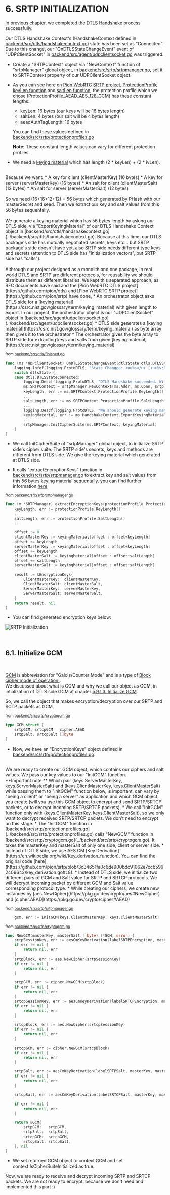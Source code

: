 # **6. SRTP INITIALIZATION**

In previous chapter, we completed the [DTLS Handshake](https://datatracker.ietf.org/doc/html/rfc4347#section-4.2) process successfully.

Our DTLS Handshake Context's (HandshakeContext defined in [backend/src/dtls/handshakecontext.go](../backend/src/dtls/handshakecontext.go)) state has been set as "Connected".
<br>
Due to this change, our "OnDTLSStateChangeEvent" event of "UDPClientSocket" in [backend/src/agent/udpclientsocket.go](../backend/src/agent/udpclientsocket.go) was triggered.

* Create a "SRTPContext" object via "NewContext" function of "srtpManager" global object, in [backend/src/srtp/srtpmanager.go](../backend/src/srtp/srtpmanager.go), set it to SRTPContext property of our UDPClientSocket object.

* As you can see here on [Pion WebRTC SRTP project, ProtectionProfile keyLen function](https://github.com/pion/srtp/blob/82008b58b1e7be7a0cb834270caafacc7ba53509/protection_profile.go#L14) and [saltLen function](https://github.com/pion/srtp/blob/82008b58b1e7be7a0cb834270caafacc7ba53509/protection_profile.go#L25), the protection profile which we chose (ProtectionProfile_AEAD_AES_128_GCM) has these constant lengths:
    * keyLen: 16 bytes (our keys will be 16 bytes length)
    * saltLen: 4 bytes (our salt will be 4 bytes length)
    * aeadAuthTagLength: 16 bytes
    
    You can find these values defined  in [backend/src/srtp/protectionprofiles.go](../backend/src/srtp/protectionprofiles.go)

    **Note:** These constant length values can vary for different protection profiles.

* We need a [keying material](https://csrc.nist.gov/glossary/term/keying_material) which has length (2 * keyLen) + (2 * ivLen).
<br>
Because we want:
    * A key for client (clientMasterKey) (16 bytes)
    * A key for server (serverMasterKey) (16 bytes)
    * An salt for client (clientMasterSalt) (12 bytes)
    * An salt for server (serverMasterSalt) (12 bytes)
<br>
<br>
So we need (16+16+12+12) = 56 bytes which generated by PHash with our masterSecret and seed. Then we extract our key and salt values from this 56 bytes sequentally.
<br>
<br>
We generate a keying material which has 56 bytes length by asking our DTLS side, via "ExportKeyingMaterial" of our DTLS Handshake Context object in [backend/src/dtls/handshakecontext.go](../backend/src/dtls/handshakecontext.go). Because at this time, our DTLS package's side has mutually negotiated secrets, keys etc... but SRTP package's side doesn't have yet, also SRTP side needs different type keys and secrets (attention to DTLS side has "initialization vectors", but SRTP side has "salts").
<br>
<br>
Althrough our project designed as a monolith and one package, in real world DTLS and SRTP are different protocols, for reusability we should distribute them as different libraries. We kept this separated approach, as RFC documents have said and the [Pion WebRTC DTLS project](https://github.com/pion/dtls) and [Pion WebRTC SRTP project](https://github.com/pion/srtp) have done,
        * An orchestrator object asks DTLS side for a [keying material](https://csrc.nist.gov/glossary/term/keying_material) with given length to export. In our project, the orchestrator object is our "UDPClientSocket" object in [backend/src/agent/udpclientsocket.go](../backend/src/agent/udpclientsocket.go)
        * DTLS side generates a [keying material](https://csrc.nist.gov/glossary/term/keying_material) as byte array then gives it to the orchestrator
        * The orchestrator gives the byte array to SRTP side for extracting keys and salts from given [keying material](https://csrc.nist.gov/glossary/term/keying_material)

<sup>from [backend/src/dtls/finished.go](../backend/src/dtls/finished.go)</sup>
```go
func (ms *UDPClientSocket) OnDTLSStateChangeEvent(dtlsState dtls.DTLSState) {
	logging.Infof(logging.ProtoDTLS, "State Changed: <u>%s</u> [<u>%v:%v</u>].\n", dtlsState, ms.HandshakeContext.Addr.IP, ms.HandshakeContext.Addr.Port)
	switch dtlsState {
	case dtls.DTLSStateConnected:
		logging.Descf(logging.ProtoDTLS, "DTLS Handshake succeeded. Will be waiting for SRTP packets, but before them, we should init SRTP context and SRTP cipher suite, with SRTP Protection Profile <u>%s</u>.", ms.HandshakeContext.SRTPProtectionProfile)
		ms.SRTPContext = srtpManager.NewContext(ms.Addr, ms.Conn, srtp.ProtectionProfile(ms.HandshakeContext.SRTPProtectionProfile))
		keyLength, err := ms.SRTPContext.ProtectionProfile.KeyLength()
        ...
		saltLength, err := ms.SRTPContext.ProtectionProfile.SaltLength()
		...
		logging.Descf(logging.ProtoDTLS, "We should generate keying material from DTLS context. Key length: %d, Salt Length: %d, Total bytes length (consists of client and server key-salt pairs): <u>%d</u>", keyLength, saltLength, keyLength*2+saltLength*2)
		keyingMaterial, err := ms.HandshakeContext.ExportKeyingMaterial(keyLength*2 + saltLength*2)
        ...
		srtpManager.InitCipherSuite(ms.SRTPContext, keyingMaterial)
	}
}
```

* We call InitCipherSuite of "srtpManager" global object, to initialize SRTP side's cipher suite. The SRTP side's secrets, keys and methods are different from DTLS side. We give the keying material which generated at DTLS side.

* It calls "extractEncryptionKeys" function in [backend/src/srtp/srtpmanager.go](../backend/src/srtp/srtpmanager.go) to extract key and salt values from this 56 bytes keying material sequentally. you can find further information [here](https://github.com/pion/srtp/blob/82008b58b1e7be7a0cb834270caafacc7ba53509/keying.go#L14)

<sup>from [backend/src/srtp/srtpmanager.go](../backend/src/srtp/srtpmanager.go)</sup>
```go
func (m *SRTPManager) extractEncryptionKeys(protectionProfile ProtectionProfile, keyingMaterial []byte) (*EncryptionKeys, error) {
	keyLength, err := protectionProfile.KeyLength()
	...
	saltLength, err := protectionProfile.SaltLength()
	...

	offset := 0
	clientMasterKey := keyingMaterial[offset : offset+keyLength]
	offset += keyLength
	serverMasterKey := keyingMaterial[offset : offset+keyLength]
	offset += keyLength
	clientMasterSalt := keyingMaterial[offset : offset+saltLength]
	offset += saltLength
	serverMasterSalt := keyingMaterial[offset : offset+saltLength]

	result := &EncryptionKeys{
		ClientMasterKey:  clientMasterKey,
		ClientMasterSalt: clientMasterSalt,
		ServerMasterKey:  serverMasterKey,
		ServerMasterSalt: serverMasterSalt,
	}
	return result, nil
}
```

* You can find generated encryption keys below:

![SRTP Initialization](images/06-01-srtp-initialization.png)



<br>

## **6.1. Initialize GCM**
<br>

[GCM](https://en.wikipedia.org/wiki/Galois/Counter_Mode) is abbreviation for "Galois/Counter Mode" and is a type of [Block cipher mode of operation
](https://en.wikipedia.org/wiki/Block_cipher_mode_of_operation).
<br>
We discussed about what is GCM and why we call our object as GCM, in intialization of DTLS side GCM at chapter [5.9.1.3. Initialize GCM](./05-DTLS-HANDSHAKE.md).

So, we call the object that makes encryption/decryption over our SRTP and SCTP packets as GCM.

<sup>from [backend/src/srtp/cryptogcm.go](../backend/src/srtp/cryptogcm.go)</sup>
```go
type GCM struct {
	srtpGCM, srtcpGCM   cipher.AEAD
	srtpSalt, srtcpSalt []byte
}
````

* Now, we have an "EncryptionKeys" object defined in [backend/src/srtp/protectionprofiles.go](../backend/src/srtp/protectionprofiles.go).
<br>
We are ready to create our GCM object, which contains our ciphers and salt values. We pass our key values to our "InitGCM" function.
<br>
**Important note:** Which pair (keys.ServerMasterKey, keys.ServerMasterSalt) and (keys.ClientMasterKey, keys.ClientMasterSalt) while passing them to "InitGCM" function below, is important, can vary by "being a client" or "being a server" as application and which GCM object you create (will you use this GCM object to encrypt and send SRTP/SRTCP packets, or to decrypt incoming SRTP/SRTCP packets).
* We call "InitGCM" function only with (keys.ClientMasterKey, keys.ClientMasterSalt), so we only want to decrypt received SRTP/SRTCP paclets. We don't need to encrypt on this stage.
* The "InitGCM" function in [backend/src/srtp/protectionprofiles.go](../backend/src/srtp/protectionprofiles.go) calls "NewGCM" function in [backend/src/srtp/cryptogcm.go](../backend/src/srtp/cryptogcm.go). It takes the masterKey and masterSalt of only one side, client or server side.
* Instead of DTLS side, we use AES CM [Key Derivation](https://en.wikipedia.org/wiki/Key_derivation_function). You can find the original code [here](https://github.com/pion/srtp/blob/3c34651fa0c6de900bdc91062e7ccb5992409643/key_derivation.go#L8).
* Instead of DTLS side, we initialize two different pairs of GCM and Salt value for SRTP and SRTCP protocols. We will decrypt incoming packet by different GCM and Salt value corresponding protocol type.
* While creating our ciphers, we create new instances by [aes.NewCipher](https://pkg.go.dev/crypto/aes#NewCipher) and [cipher.AEAD](https://pkg.go.dev/crypto/cipher#AEAD)

<sup>from [backend/src/srtp/srtpmanager.go](../backend/src/srtp/srtpmanager.go)</sup>
```go
	gcm, err := InitGCM(keys.ClientMasterKey, keys.ClientMasterSalt)
```

<sup>from [backend/src/srtp/cryptogcm.go](../backend/src/srtp/cryptogcm.go)</sup>
```go
func NewGCM(masterKey, masterSalt []byte) (*GCM, error) {
	srtpSessionKey, err := aesCmKeyDerivation(labelSRTPEncryption, masterKey, masterSalt, 0, len(masterKey))
	if err != nil {
		return nil, err
	}
	srtpBlock, err := aes.NewCipher(srtpSessionKey)
	if err != nil {
		return nil, err
	}

	srtpGCM, err := cipher.NewGCM(srtpBlock)
	if err != nil {
		return nil, err
	}
	srtcpSessionKey, err := aesCmKeyDerivation(labelSRTCPEncryption, masterKey, masterSalt, 0, len(masterKey))
	if err != nil {
		return nil, err
	}

	srtcpBlock, err := aes.NewCipher(srtcpSessionKey)
	if err != nil {
		return nil, err
	}

	srtcpGCM, err := cipher.NewGCM(srtcpBlock)
	if err != nil {
		return nil, err
	}

	srtpSalt, err := aesCmKeyDerivation(labelSRTPSalt, masterKey, masterSalt, 0, len(masterSalt))
	if err != nil {
		return nil, err
	}

	srtcpSalt, err := aesCmKeyDerivation(labelSRTCPSalt, masterKey, masterSalt, 0, len(masterSalt))

	if err != nil {
		return nil, err
	}

	return &GCM{
		srtpGCM:   srtpGCM,
		srtpSalt:  srtpSalt,
		srtcpGCM:  srtcpGCM,
		srtcpSalt: srtcpSalt,
	}, nil
}

```

* We set returned GCM object to context.GCM and set context.IsCipherSuiteInitialized as true.

Now, we are ready to receive and decrypt incoming SRTP and SRTCP packets. We are not ready to encrypt, because we don't need and implemented this part :)